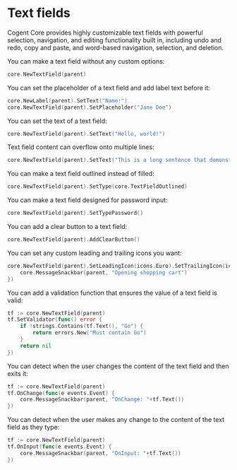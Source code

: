 # Text fields

Cogent Core provides highly customizable text fields with powerful selection, navigation, and editing functionality built in, including undo and redo, copy and paste, and word-based navigation, selection, and deletion.

You can make a text field without any custom options:

```Go
core.NewTextField(parent)
```

You can set the placeholder of a text field and add label text before it:

```Go
core.NewLabel(parent).SetText("Name:")
core.NewTextField(parent).SetPlaceholder("Jane Doe")
```

You can set the text of a text field:

```Go
core.NewTextField(parent).SetText("Hello, world!")
```

Text field content can overflow onto multiple lines:

```Go
core.NewTextField(parent).SetText("This is a long sentence that demonstrates how text field content can overflow onto multiple lines")
```

You can make a text field outlined instead of filled:

```Go
core.NewTextField(parent).SetType(core.TextFieldOutlined)
```

You can make a text field designed for password input:

```Go
core.NewTextField(parent).SetTypePassword()
```

You can add a clear button to a text field:

```Go
core.NewTextField(parent).AddClearButton()
```

You can set any custom leading and trailing icons you want:

```Go
core.NewTextField(parent).SetLeadingIcon(icons.Euro).SetTrailingIcon(icons.OpenInNew, func(e events.Event) {
    core.MessageSnackbar(parent, "Opening shopping cart")
})
```

You can add a validation function that ensures the value of a text field is valid:

```Go
tf := core.NewTextField(parent)
tf.SetValidator(func() error {
    if !strings.Contains(tf.Text(), "Go") {
        return errors.New("Must contain Go")
    }
    return nil
})
```

You can detect when the user changes the content of the text field and then exits it:

```Go
tf := core.NewTextField(parent)
tf.OnChange(func(e events.Event) {
    core.MessageSnackbar(parent, "OnChange: "+tf.Text())
})
```

You can detect when the user makes any change to the content of the text field as they type:

```Go
tf := core.NewTextField(parent)
tf.OnInput(func(e events.Event) {
    core.MessageSnackbar(parent, "OnInput: "+tf.Text())
})
```
